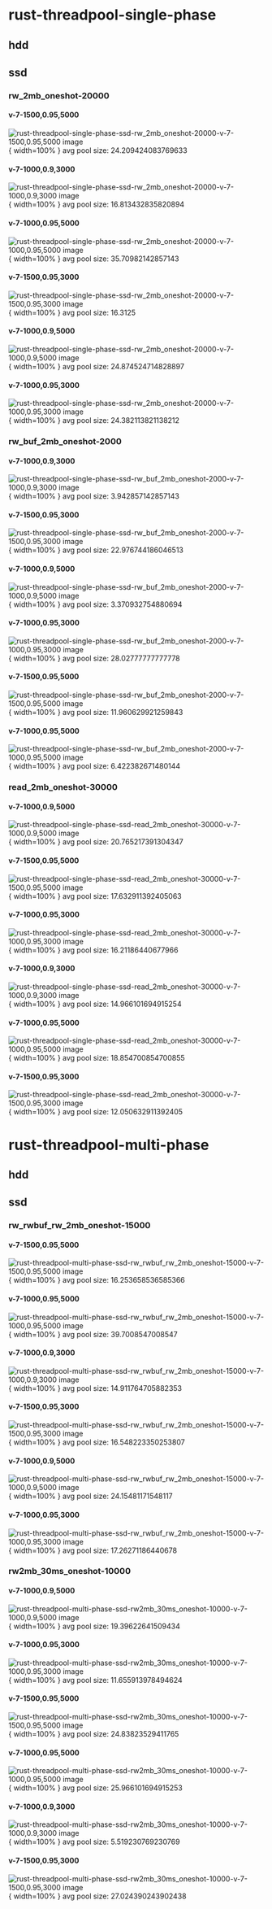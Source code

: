 # rust-threadpool-single-phase
## hdd
## ssd
### rw_2mb_oneshot-20000
#### v-7-1500,0.95,5000
![rust-threadpool-single-phase-ssd-rw_2mb_oneshot-20000-v-7-1500,0.95,5000 image](figures/rust-threadpool-single-phase-ssd-rw_2mb_oneshot-20000-v-7-1500,0.95,5000.png){ width=100% }
avg pool size: 24.209424083769633

#### v-7-1000,0.9,3000
![rust-threadpool-single-phase-ssd-rw_2mb_oneshot-20000-v-7-1000,0.9,3000 image](figures/rust-threadpool-single-phase-ssd-rw_2mb_oneshot-20000-v-7-1000,0.9,3000.png){ width=100% }
avg pool size: 16.813432835820894

#### v-7-1000,0.95,5000
![rust-threadpool-single-phase-ssd-rw_2mb_oneshot-20000-v-7-1000,0.95,5000 image](figures/rust-threadpool-single-phase-ssd-rw_2mb_oneshot-20000-v-7-1000,0.95,5000.png){ width=100% }
avg pool size: 35.70982142857143

#### v-7-1500,0.95,3000
![rust-threadpool-single-phase-ssd-rw_2mb_oneshot-20000-v-7-1500,0.95,3000 image](figures/rust-threadpool-single-phase-ssd-rw_2mb_oneshot-20000-v-7-1500,0.95,3000.png){ width=100% }
avg pool size: 16.3125

#### v-7-1000,0.9,5000
![rust-threadpool-single-phase-ssd-rw_2mb_oneshot-20000-v-7-1000,0.9,5000 image](figures/rust-threadpool-single-phase-ssd-rw_2mb_oneshot-20000-v-7-1000,0.9,5000.png){ width=100% }
avg pool size: 24.874524714828897

#### v-7-1000,0.95,3000
![rust-threadpool-single-phase-ssd-rw_2mb_oneshot-20000-v-7-1000,0.95,3000 image](figures/rust-threadpool-single-phase-ssd-rw_2mb_oneshot-20000-v-7-1000,0.95,3000.png){ width=100% }
avg pool size: 24.382113821138212

### rw_buf_2mb_oneshot-2000
#### v-7-1000,0.9,3000
![rust-threadpool-single-phase-ssd-rw_buf_2mb_oneshot-2000-v-7-1000,0.9,3000 image](figures/rust-threadpool-single-phase-ssd-rw_buf_2mb_oneshot-2000-v-7-1000,0.9,3000.png){ width=100% }
avg pool size: 3.942857142857143

#### v-7-1500,0.95,3000
![rust-threadpool-single-phase-ssd-rw_buf_2mb_oneshot-2000-v-7-1500,0.95,3000 image](figures/rust-threadpool-single-phase-ssd-rw_buf_2mb_oneshot-2000-v-7-1500,0.95,3000.png){ width=100% }
avg pool size: 22.976744186046513

#### v-7-1000,0.9,5000
![rust-threadpool-single-phase-ssd-rw_buf_2mb_oneshot-2000-v-7-1000,0.9,5000 image](figures/rust-threadpool-single-phase-ssd-rw_buf_2mb_oneshot-2000-v-7-1000,0.9,5000.png){ width=100% }
avg pool size: 3.370932754880694

#### v-7-1000,0.95,3000
![rust-threadpool-single-phase-ssd-rw_buf_2mb_oneshot-2000-v-7-1000,0.95,3000 image](figures/rust-threadpool-single-phase-ssd-rw_buf_2mb_oneshot-2000-v-7-1000,0.95,3000.png){ width=100% }
avg pool size: 28.02777777777778

#### v-7-1500,0.95,5000
![rust-threadpool-single-phase-ssd-rw_buf_2mb_oneshot-2000-v-7-1500,0.95,5000 image](figures/rust-threadpool-single-phase-ssd-rw_buf_2mb_oneshot-2000-v-7-1500,0.95,5000.png){ width=100% }
avg pool size: 11.960629921259843

#### v-7-1000,0.95,5000
![rust-threadpool-single-phase-ssd-rw_buf_2mb_oneshot-2000-v-7-1000,0.95,5000 image](figures/rust-threadpool-single-phase-ssd-rw_buf_2mb_oneshot-2000-v-7-1000,0.95,5000.png){ width=100% }
avg pool size: 6.422382671480144

### read_2mb_oneshot-30000
#### v-7-1000,0.9,5000
![rust-threadpool-single-phase-ssd-read_2mb_oneshot-30000-v-7-1000,0.9,5000 image](figures/rust-threadpool-single-phase-ssd-read_2mb_oneshot-30000-v-7-1000,0.9,5000.png){ width=100% }
avg pool size: 20.765217391304347

#### v-7-1500,0.95,5000
![rust-threadpool-single-phase-ssd-read_2mb_oneshot-30000-v-7-1500,0.95,5000 image](figures/rust-threadpool-single-phase-ssd-read_2mb_oneshot-30000-v-7-1500,0.95,5000.png){ width=100% }
avg pool size: 17.632911392405063

#### v-7-1000,0.95,3000
![rust-threadpool-single-phase-ssd-read_2mb_oneshot-30000-v-7-1000,0.95,3000 image](figures/rust-threadpool-single-phase-ssd-read_2mb_oneshot-30000-v-7-1000,0.95,3000.png){ width=100% }
avg pool size: 16.21186440677966

#### v-7-1000,0.9,3000
![rust-threadpool-single-phase-ssd-read_2mb_oneshot-30000-v-7-1000,0.9,3000 image](figures/rust-threadpool-single-phase-ssd-read_2mb_oneshot-30000-v-7-1000,0.9,3000.png){ width=100% }
avg pool size: 14.966101694915254

#### v-7-1000,0.95,5000
![rust-threadpool-single-phase-ssd-read_2mb_oneshot-30000-v-7-1000,0.95,5000 image](figures/rust-threadpool-single-phase-ssd-read_2mb_oneshot-30000-v-7-1000,0.95,5000.png){ width=100% }
avg pool size: 18.854700854700855

#### v-7-1500,0.95,3000
![rust-threadpool-single-phase-ssd-read_2mb_oneshot-30000-v-7-1500,0.95,3000 image](figures/rust-threadpool-single-phase-ssd-read_2mb_oneshot-30000-v-7-1500,0.95,3000.png){ width=100% }
avg pool size: 12.050632911392405

# rust-threadpool-multi-phase
## hdd
## ssd
### rw_rwbuf_rw_2mb_oneshot-15000
#### v-7-1500,0.95,5000
![rust-threadpool-multi-phase-ssd-rw_rwbuf_rw_2mb_oneshot-15000-v-7-1500,0.95,5000 image](figures/rust-threadpool-multi-phase-ssd-rw_rwbuf_rw_2mb_oneshot-15000-v-7-1500,0.95,5000.png){ width=100% }
avg pool size: 16.253658536585366

#### v-7-1000,0.95,5000
![rust-threadpool-multi-phase-ssd-rw_rwbuf_rw_2mb_oneshot-15000-v-7-1000,0.95,5000 image](figures/rust-threadpool-multi-phase-ssd-rw_rwbuf_rw_2mb_oneshot-15000-v-7-1000,0.95,5000.png){ width=100% }
avg pool size: 39.7008547008547

#### v-7-1000,0.9,3000
![rust-threadpool-multi-phase-ssd-rw_rwbuf_rw_2mb_oneshot-15000-v-7-1000,0.9,3000 image](figures/rust-threadpool-multi-phase-ssd-rw_rwbuf_rw_2mb_oneshot-15000-v-7-1000,0.9,3000.png){ width=100% }
avg pool size: 14.911764705882353

#### v-7-1500,0.95,3000
![rust-threadpool-multi-phase-ssd-rw_rwbuf_rw_2mb_oneshot-15000-v-7-1500,0.95,3000 image](figures/rust-threadpool-multi-phase-ssd-rw_rwbuf_rw_2mb_oneshot-15000-v-7-1500,0.95,3000.png){ width=100% }
avg pool size: 16.548223350253807

#### v-7-1000,0.9,5000
![rust-threadpool-multi-phase-ssd-rw_rwbuf_rw_2mb_oneshot-15000-v-7-1000,0.9,5000 image](figures/rust-threadpool-multi-phase-ssd-rw_rwbuf_rw_2mb_oneshot-15000-v-7-1000,0.9,5000.png){ width=100% }
avg pool size: 24.15481171548117

#### v-7-1000,0.95,3000
![rust-threadpool-multi-phase-ssd-rw_rwbuf_rw_2mb_oneshot-15000-v-7-1000,0.95,3000 image](figures/rust-threadpool-multi-phase-ssd-rw_rwbuf_rw_2mb_oneshot-15000-v-7-1000,0.95,3000.png){ width=100% }
avg pool size: 17.26271186440678

### rw2mb_30ms_oneshot-10000
#### v-7-1000,0.9,5000
![rust-threadpool-multi-phase-ssd-rw2mb_30ms_oneshot-10000-v-7-1000,0.9,5000 image](figures/rust-threadpool-multi-phase-ssd-rw2mb_30ms_oneshot-10000-v-7-1000,0.9,5000.png){ width=100% }
avg pool size: 19.39622641509434

#### v-7-1000,0.95,3000
![rust-threadpool-multi-phase-ssd-rw2mb_30ms_oneshot-10000-v-7-1000,0.95,3000 image](figures/rust-threadpool-multi-phase-ssd-rw2mb_30ms_oneshot-10000-v-7-1000,0.95,3000.png){ width=100% }
avg pool size: 11.655913978494624

#### v-7-1500,0.95,5000
![rust-threadpool-multi-phase-ssd-rw2mb_30ms_oneshot-10000-v-7-1500,0.95,5000 image](figures/rust-threadpool-multi-phase-ssd-rw2mb_30ms_oneshot-10000-v-7-1500,0.95,5000.png){ width=100% }
avg pool size: 24.83823529411765

#### v-7-1000,0.95,5000
![rust-threadpool-multi-phase-ssd-rw2mb_30ms_oneshot-10000-v-7-1000,0.95,5000 image](figures/rust-threadpool-multi-phase-ssd-rw2mb_30ms_oneshot-10000-v-7-1000,0.95,5000.png){ width=100% }
avg pool size: 25.966101694915253

#### v-7-1000,0.9,3000
![rust-threadpool-multi-phase-ssd-rw2mb_30ms_oneshot-10000-v-7-1000,0.9,3000 image](figures/rust-threadpool-multi-phase-ssd-rw2mb_30ms_oneshot-10000-v-7-1000,0.9,3000.png){ width=100% }
avg pool size: 5.519230769230769

#### v-7-1500,0.95,3000
![rust-threadpool-multi-phase-ssd-rw2mb_30ms_oneshot-10000-v-7-1500,0.95,3000 image](figures/rust-threadpool-multi-phase-ssd-rw2mb_30ms_oneshot-10000-v-7-1500,0.95,3000.png){ width=100% }
avg pool size: 27.024390243902438

